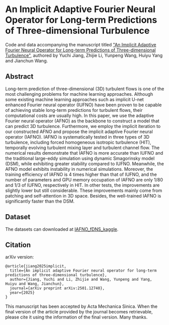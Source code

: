 # An Implicit Adaptive Fourier Neural Operator for Long-term Predictions of Three-dimensional Turbulence

Code and data accompanying the manuscript titled ["An Implicit Adaptive Fourier Neural Operator for Long-term Predictions of Three-dimensional Turbulence"](https://arxiv.org/abs/2501.12740), authored by Yuchi Jiang, Zhijie Li, Yunpeng Wang, Huiyu Yang and Jianchun Wang.

## Abstract

Long-term prediction of three-dimensional (3D) turbulent flows is one of the most challenging problems for machine learning approaches. Although some existing machine learning approaches such as implicit U-net enhanced Fourier neural operator (IUFNO) have been proven to be capable of achieving stable long-term predictions for turbulent flows, their computational costs are usually high. In this paper, we use the adaptive Fourier neural operator (AFNO) as the backbone to construct a model that can predict 3D turbulence. Furthermore, we employ the implicit iteration to our constructed AFNO and propose the implicit adaptive Fourier neural operator (IAFNO). IAFNO is systematically tested in three types of 3D turbulence, including forced homogeneous isotropic turbulence (HIT), temporally evolving turbulent mixing layer and turbulent channel flow. The numerical results demonstrate that IAFNO is more accurate than IUFNO and the traditional large-eddy simulation using dynamic Smagorinsky model (DSM), while exhibiting greater stability compared to IUFNO. Meanwhile, the AFNO model exhibits instability in numerical simulations. Moreover, the training efficiency of IAFNO is 4 times higher than that of IUFNO, and the number of parameters and GPU memory occupation of IAFNO are only 1/80 and 1/3 of IUFNO, respectively in HIT. In other tests, the improvements are slightly lower but still considerable. These improvements mainly come from patching and self-attention in 3D space. Besides, the well-trained IAFNO is significantly faster than the DSM.

## Dataset

The datasets can downloaded at [IAFNO_fDNS_kaggle](https://www.kaggle.com/datasets/yuchirichardjiang/coarsened-fdns-data-iafno).

## Citation

arXiv version:
```
@article{jiang2025implicit,
  title={An implicit adaptive Fourier neural operator for long-term predictions of three-dimensional turbulence},
  author={Jiang, Yuchi and Li, Zhijie and Wang, Yunpeng and Yang, Huiyu and Wang, Jianchun},
  journal={arXiv preprint arXiv:2501.12740},
  year={2025}
}
```

This manuscript has been accepted by Acta Mechanica Sinica. When the final version of the article provided by the journal becomes retrievable, please cite it using the information of the final version. Many thanks.
